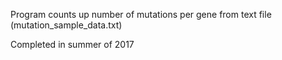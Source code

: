 Program counts up number of mutations per gene from text file (mutation_sample_data.txt)

Completed in summer of 2017
